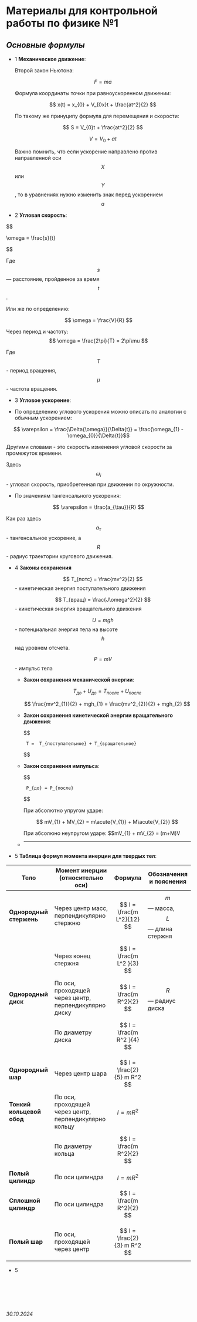 <head>
    <script src="https://cdn.jsdelivr.net/npm/mathjax@3/es5/tex-mml-chtml.js"></script>
</head>


# Материалы для контрольной работы по физике №1

## ***Основные формулы***

* 1 **Механическое движение**:

    Второй закон Ньютона: 

    $$
    F = ma
    $$

    Формула координаты точки при равноускоренном движении:

    $$
    x(t) = x_{0} + V_{0x}t + \frac{at^2}{2}
    $$

    По такому же принуципу формула для перемещения и скорости:

    $$
    S = V_{0}t + \frac{at^2}{2}
    $$

    $$
    V = V_{0} + at
    $$

    Важно помнить, что если ускорение направлено против направленной оси $$ X $$ или $$ Y $$, то в уравнениях нужно изменить знак перед ускорением $$ a $$

* 2 **Угловая скорость**:

$$

\omega = \frac{s}{t}

$$

Где  $$ s $$ — расстояние, пройденное за время $$ t $$.

Или же по определению:

$$
\omega = \frac{V}{R}
$$

Через период и частоту:
$$
\omega =  \frac{2\pi}{T} = 2\pi\mu
$$

Где $$T$$ - период вращения, $$\mu$$ - частота вращения.



* 3 **Угловое ускорение**:

- По определению углового ускорения можно описать по аналогии с обычным ускорением:

$$ \varepsilon = \frac{\Delta{\omega}}{\Delta{t}} = \frac{\omega_{1} - \omega_{0}}{\Delta{t}}$$

Другими словами - это скорость изменения угловой скорости за промежуток времени.

Здесь  $$\omega_{i}$$ - угловая скорость, приобретенная при движении по окружности.

- По значениям тангенсального ускорения:

$$ \varepsilon = \frac{a_{\tau}}{R} $$

Как раз здесь $$a_{\tau}$$ - тангенсальное ускорение, а $$R$$ - радиус траектории кругового движения.

* 4 **Законы сохранения**

    $$ T_{потс} = \frac{mv^2}{2} $$ - кинетическая энергия поступательного движения

    $$ T_{вращ} = \frac{J\omega^2}{2} $$ - кинетическая энергия вращательного движения

    $$ U = mgh $$ - потенциальная энергия тела на высоте $$h$$ над уровнем отсчета.

    $$ P = mV $$ - импульс тела

    $$$$
    
   
    - **Закон сохранения механической энергии**:
    
        $$
            T_{до} + U_{до} = T_{после} + U_{после}
        $$

        $$ \frac{mv^2_{1}}{2} + mgh_{1} = \frac{mv^2_{2}}{2} + mgh_{2} $$
   
    -  **Закон сохранения кинетической энергии вращательного движения**:

        $$

            T =  T_{поступательное} + T_{вращательное}

        $$

    -  **Закон сохранения импульса**:

        $$

            P_{до} = P_{после}
        $$

        При абсолютно упругом ударе:

        $$
            mV_{1} + MV_{2} = m\acute{V_{1}} + M\acute{V_{2}}
        $$

        При абсолюно неупругом ударе:
        $$mV_{1} + mV_{2} = (m+M)V

    - ****

* 5 **Таблица формул момента инерции для твердых тел**:
    
| Тело                          | Момент инерции (относительно оси)                                         | Формула                                      | Обозначения и пояснения                 |
|-------------------------------|---------------------------------------------------------------------------|----------------------------------------------|-----------------------------------------|
| **Однородный стержень**       | Через центр масс, перпендикулярно стержню                                 | $$ I = \frac{m L^2}{12}  $$                | $$ m $$ — масса, $$ L $$ — длина стержня|
|                               | Через конец стержня                                                       | $$ I = \frac{m L^2 }{3} $$                 |                                         |
| **Однородный диск**           | По оси, проходящей через центр, перпендикулярно диску                     | $$ I = \frac{m R^2}{2}  $$                | $$ R $$ — радиус диска                  |
|                               | По диаметру диска                                                         | $$ I = \frac{m R^2 }{4} $$                |                                         |
| **Однородный шар**            | Через центр шара                                                          | $$ I = \frac{2}{5} m R^2 $$                |                                         |
| **Тонкий кольцевой обод**     | По оси, проходящей через центр, перпендикулярно кольцу                    | $$ I = m R^2 $$                            |                                         |
|                               | По диаметру кольца                                                        | $$ I = \frac{m R^2}{2}  $$                |                                         |
| **Полый цилиндр**             | По оси цилиндра                                                           | $$ I = m R^2 $$                            |                                         |
| **Сплошной цилиндр**          | По оси цилиндра                                                           | $$ I = \frac{m R^2}{2}  $$                |                                         |
| **Полый шар**                 | По оси, проходящей через центр                                            | $$ I = \frac{2}{3} m R^2 $$                |                                         |

* 5 

<br><br>
<br><br>


###### 30.10.2024